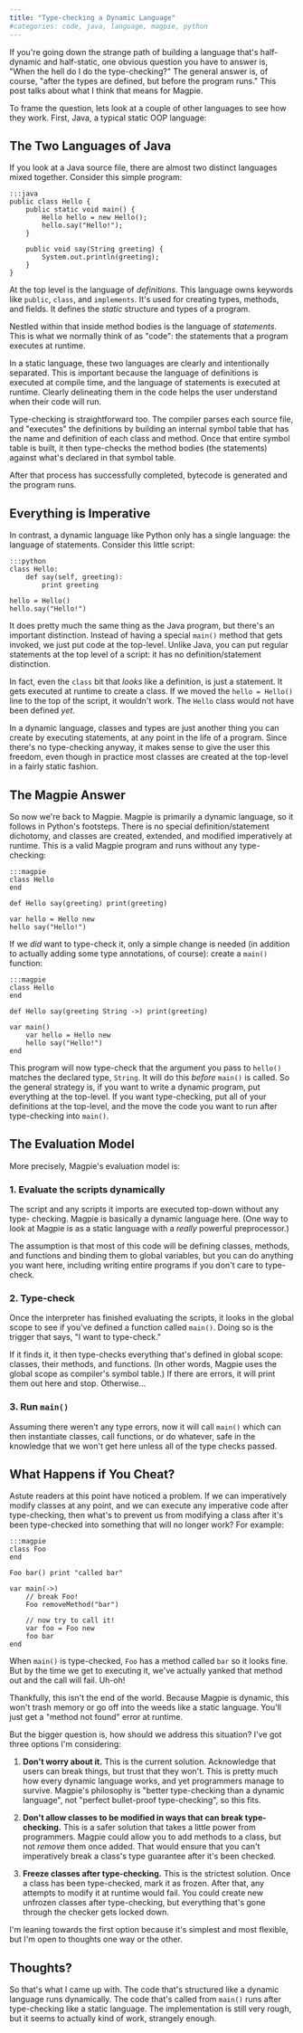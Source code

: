 ```yaml
---
title: "Type-checking a Dynamic Language"
#categories: code, java, language, magpie, python
---
```

If you're going down the strange path of building a language that's half-
dynamic and half-static, one obvious question you have to answer is, "When the
hell do I do the type-checking?" The general answer is, of course, "after the
types are defined, but before the program runs." This post talks about what I
think that means for Magpie.

To frame the question, lets look at a couple of other languages to see how
they work. First, Java, a typical static OOP language:

## The Two Languages of Java

If you look at a Java source file, there are almost two distinct languages
mixed together. Consider this simple program:

    :::java
    public class Hello {
        public static void main() {
            Hello hello = new Hello();
            hello.say("Hello!");
        }

        public void say(String greeting) {
            System.out.println(greeting);
        }
    }

At the top level is the language of *definitions*. This language owns keywords
like `public`, `class`, and `implements`. It's used for creating types,
methods, and fields. It defines the *static* structure and types of a program.

Nestled within that inside method bodies is the language of *statements*. This
is what we normally think of as "code": the statements that a program executes
at runtime.

In a static language, these two languages are clearly and intentionally
separated. This is important because the language of definitions is executed
at compile time, and the language of statements is executed at runtime.
Clearly delineating them in the code helps the user understand when their code
will run.

Type-checking is straightforward too. The compiler parses each source file,
and "executes" the definitions by building an internal symbol table that has
the name and definition of each class and method. Once that entire symbol
table is built, it then type-checks the method bodies (the statements) against
what's declared in that symbol table.

After that process has successfully completed, bytecode is generated and the
program runs.

## Everything is Imperative

In contrast, a dynamic language like Python only has a single language: the
language of statements. Consider this little script:

    :::python
    class Hello:
        def say(self, greeting):
            print greeting

    hello = Hello()
    hello.say("Hello!")

It does pretty much the same thing as the Java program, but there's an
important distinction. Instead of having a special `main()` method that gets
invoked, we just put code at the top-level. Unlike Java, you can put regular
statements at the top level of a script: it has no definition/statement
distinction.

In fact, even the `class` bit that *looks* like a definition, is just a
statement. It gets executed at runtime to create a class. If we moved the
`hello = Hello()` line to the top of the script, it wouldn't work. The `Hello`
class would not have been defined *yet*.

In a dynamic language, classes and types are just another thing you can create
by executing statements, at any point in the life of a program. Since there's
no type-checking anyway, it makes sense to give the user this freedom, even
though in practice most classes are created at the top-level in a fairly
static fashion.

## The Magpie Answer

So now we're back to Magpie. Magpie is primarily a dynamic language, so it
follows in Python's footsteps. There is no special definition/statement
dichotomy, and classes are created, extended, and modified imperatively at
runtime. This is a valid Magpie program and runs without any type-checking:

    :::magpie
    class Hello
    end

    def Hello say(greeting) print(greeting)

    var hello = Hello new
    hello say("Hello!")

If we *did* want to type-check it, only a simple change is needed (in addition
to actually adding some type annotations, of course): create a `main()`
function:

    :::magpie
    class Hello
    end

    def Hello say(greeting String ->) print(greeting)

    var main()
        var hello = Hello new
        hello say("Hello!")
    end

This program will now type-check that the argument you pass to `hello()`
matches the declared type, `String`. It will do this *before* `main()` is
called. So the general strategy is, if you want to write a dynamic program,
put everything at the top-level. If you want type-checking, put all of your
definitions at the top-level, and the move the code you want to run after
type-checking into `main()`.

## The Evaluation Model

More precisely, Magpie's evaluation model is:

### 1. Evaluate the scripts dynamically

The script and any scripts it imports are executed top-down without any type-
checking. Magpie is basically a dynamic language here. (One way to look at
Magpie is as a static language with a *really* powerful preprocessor.)

The assumption is that most of this code will be defining classes, methods,
and functions and binding them to global variables, but you can do anything
you want here, including writing entire programs if you don't care to type-
check.

### 2. Type-check

Once the interpreter has finished evaluating the scripts, it looks in the
global scope to see if you've defined a function called `main()`. Doing so is
the trigger that says, "I want to type-check."

If it finds it, it then type-checks everything that's defined in global scope:
classes, their methods, and functions. (In other words, Magpie uses the global
scope as compiler's symbol table.) If there are errors, it will print them out
here and stop. Otherwise…

### 3. Run `main()`

Assuming there weren't any type errors, now it will call `main()` which can
then instantiate classes, call functions, or do whatever, safe in the
knowledge that we won't get here unless all of the type checks passed.

## What Happens if You Cheat?

Astute readers at this point have noticed a problem. If we can imperatively
modify classes at any point, and we can execute any imperative code after
type-checking, then what's to prevent us from modifying a class after it's
been type-checked into something that will no longer work? For example:

    :::magpie
    class Foo
    end

    Foo bar() print "called bar"

    var main(->)
        // break Foo!
        Foo removeMethod("bar")

        // now try to call it!
        var foo = Foo new
        foo bar
    end

When `main()` is type-checked, `Foo` has a method called `bar` so it looks
fine. But by the time we get to executing it, we've actually yanked that
method out and the call will fail. Uh-oh!

Thankfully, this isn't the end of the world. Because Magpie is dynamic, this
won't trash memory or go off into the weeds like a static language. You'll
just get a "method not found" error at runtime.

But the bigger question is, how should we address this situation? I've got
three options I'm considering:

  1. **Don't worry about it.** This is the current solution. Acknowledge that users can break things, but trust that they won't. This is pretty much how every dynamic language works, and yet programmers manage to survive. Magpie's philosophy is "better type-checking than a dynamic language", not "perfect bullet-proof type-checking", so this fits.

  2. **Don't allow classes to be modified in ways that can break type-checking.** This is a safer solution that takes a little power from programmers. Magpie could allow you to add methods to a class, but not *remove* them once added. That would ensure that you can't imperatively break a class's type guarantee after it's been checked.

  3. **Freeze classes after type-checking.** This is the strictest solution. Once a class has been type-checked, mark it as frozen. After that, any attempts to modify it at runtime would fail. You could create new unfrozen classes after type-checking, but everything that's gone through the checker gets locked down.

I'm leaning towards the first option because it's simplest and most flexible,
but I'm open to thoughts one way or the other.

## Thoughts?

So that's what I came up with. The code that's structured like a dynamic
language runs dynamically. The code that's called from `main()` runs after
type-checking like a static language. The implementation is still very rough,
but it seems to actually kind of work, strangely enough.
